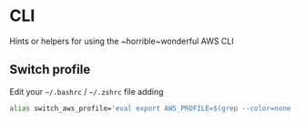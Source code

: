 # CLI

Hints or helpers for using the ~horrible~wonderful AWS CLI

## Switch profile

Edit your `~/.bashrc` / `~/.zshrc` file adding

``` bash
alias switch_aws_profile='eval export AWS_PROFILE=$(grep --color=none -oP "(?<=\[profile )[^]]+(?=])" ~/.aws/config | sort | fzf --height=6)'
```
